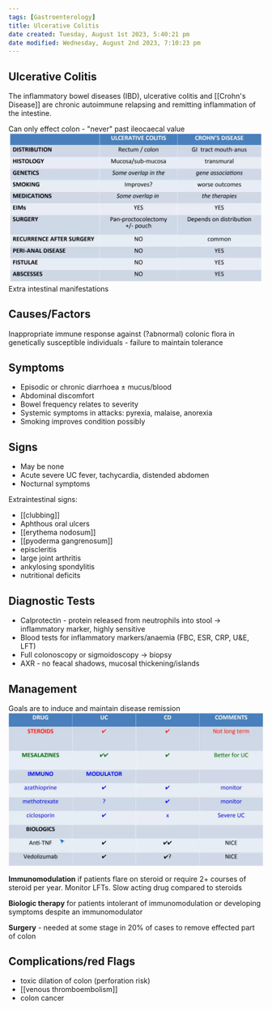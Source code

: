 ```yaml
---
tags: [Gastroenterology]
title: Ulcerative Colitis
date created: Tuesday, August 1st 2023, 5:40:21 pm
date modified: Wednesday, August 2nd 2023, 7:10:23 pm
---
```


## Ulcerative Colitis

The inflammatory bowel diseases (IBD), ulcerative colitis and [[Crohn's Disease]] are chronic autoimmune relapsing and remitting inflammation of the intestine.

Can only effect colon - "never" past ileocaecal value
![|650](z_attachments/650-1.png)
Extra intestinal manifestations

## Causes/Factors

Inappropriate immune response against (?abnormal) colonic flora in genetically susceptible individuals - failure to maintain tolerance

## Symptoms

- Episodic or chronic diarrhoea $\pm$ mucus/blood
- Abdominal discomfort
- Bowel frequency relates to severity
- Systemic symptoms in attacks: pyrexia, malaise, anorexia
- Smoking improves condition possibly

## Signs

- May be none
- Acute severe UC fever, tachycardia, distended abdomen
- Nocturnal symptoms

Extraintestinal signs:

- [[clubbing]]
- Aphthous oral ulcers
- [[erythema nodosum]]
- [[pyoderma gangrenosum]]
- episcleritis
- large joint arthritis
- ankylosing spondylitis
- nutritional deficits

## Diagnostic Tests

- Calprotectin - protein released from neutrophils into stool -> inflammatory marker, highly sensitive
- Blood tests for inflammatory markers/anaemia (FBC, ESR, CRP, U&E, LFT)
- Full colonoscopy or sigmoidoscopy -> biopsy
- AXR - no feacal shadows, mucosal thickening/islands

## Management

Goals are to induce and maintain disease remission
![|650](z_attachments/650.png)

**Immunomodulation** if patients flare on steroid or require 2+ courses of steroid per year. Monitor LFTs. Slow acting drug compared to steroids

**Biologic therapy** for patients intolerant of immunomodulation or developing symptoms despite an immunomodulator

**Surgery** - needed at some stage in 20% of cases to remove effected part of colon

## Complications/red Flags

- toxic dilation of colon (perforation risk)
- [[venous thromboembolism]]
- colon cancer
